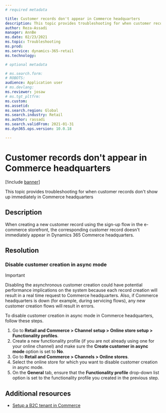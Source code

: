 ```yaml
---
# required metadata

title: Customer records don't appear in Commerce headquarters
description: This topic provides troubleshooting for when customer records don't show up immediately in Commerce headquarters. 
author: Reza-Assadi
manager: AnnBe
ms.date: 02/23/2021
ms.topic: Troubleshooting
ms.prod: 
ms.service: dynamics-365-retail
ms.technology: 

# optional metadata

# ms.search.form: 
# ROBOTS: 
audience: Application user
# ms.devlang: 
ms.reviewer: josaw
# ms.tgt_pltfrm: 
ms.custom: 
ms.assetid: 
ms.search.region: Global
ms.search.industry: Retail
ms.author: rassadi
ms.search.validFrom: 2021-01-31
ms.dyn365.ops.version: 10.0.18

---
```


# Customer records don't appear in Commerce headquarters

[!include [banner](../../includes/banner.md)]

This topic provides troubleshooting for when customer records don't show up immediately in Commerce headquarters

## Description

When creating a new customer record using the sign-up flow in the e-commerce storefront, the corresponding customer record doesn't immediately appear in Dynamics 365 Commerce headquarters.

## Resolution

### Disable customer creation in async mode 

> [!IMPORTANT]
> Disabling the asynchronous customer creation could have potential performance implications on the system because each record creation will result in a real time request to Commerce headquarters. Also, if Commerce headquarters is down (for example, during servicing flows), any new customer creation flows will result in errors. 

To disable customer creation in async mode in Commerce headquarters, follow these steps.

1. Go to **Retail and Commerce \> Channel setup \> Online store setup \> Functionality profiles**.
1. Create a new functionality profile (if you are not already using one for your online channel) and make sure the **Create customer in async mode** option is set to **No**.
1. Go to **Retail and Commerce \> Channels \> Online stores**.
1. Select the online store for which you want to disable customer creation in async mode.
1. On the **General** tab, ensure that the **Functionality profile** drop-down list option is set to the functionality profile you created in the previous step.

## Additional resources

- [Setup a B2C tenant in Commerce](../set-up-b2c-tenant.md)
